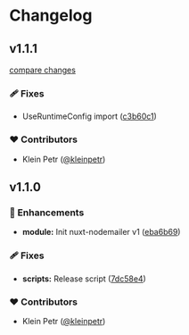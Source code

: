# Changelog


## v1.1.1

[compare changes](https://github.com/kleinpetr/nuxt-nodemailer/compare/v1.1.0...v1.1.1)

### 🩹 Fixes

- UseRuntimeConfig import ([c3b60c1](https://github.com/kleinpetr/nuxt-nodemailer/commit/c3b60c1))

### ❤️ Contributors

- Klein Petr ([@kleinpetr](http://github.com/kleinpetr))

## v1.1.0


### 🚀 Enhancements

- **module:** Init nuxt-nodemailer v1 ([eba6b69](https://github.com/kleinpetr/nuxt-nodemailer/commit/eba6b69))

### 🩹 Fixes

- **scripts:** Release script ([7dc58e4](https://github.com/kleinpetr/nuxt-nodemailer/commit/7dc58e4))

### ❤️ Contributors

- Klein Petr ([@kleinpetr](http://github.com/kleinpetr))

